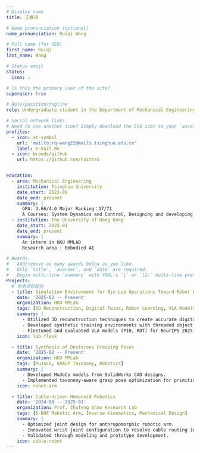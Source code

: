 ```yaml
---
# Display name
title: 王睿琦

# Name pronunciation (optional)
name_pronunciation: Ruiqi Wang

# Full name (for SEO)
first_name: Ruiqi
last_name: Wang

# Status emoji
status:
  icon: ☕️

# Is this the primary user of the site?
superuser: true

# Role/position/tagline
role: Undergraduate student in the Department of Mechanical Engineering Tsinghua University

# Social network links
# Need to use another icon? Simply download the SVG icon to your `assets/media/icons/` folder.
profiles:
  - icon: at-symbol
    url: 'mailto:rq-wang22@mails.tsinghua.edu.cn'
    label: E-mail Me
  - icon: brands/github
    url: https://github.com/FaithsG


education:
  - area: Mechanical Engineering
    institution: Tsinghua University
    date_start: 2022-09
    date_end: present
    summary: |
      GPA: 3.66/4.0 Major Ranking：17/71
      A Courses: System Dynamics and Control, Designing and developing practice of Mechatronics Control Systems, Engineering Materials, Strength of Material, Probability and Statistics, Linear Algebra
  - institution: The University of Hong Kong
    date_start: 2025-01
    date_end: present
    summary: |
      An intern in HKU MMLAB
      Research area : Embodied AI

# Awards.
#   Add/remove as many awards below as you like.
#   Only `title`, `awarder`, and `date` are required.
#   Begin multi-line `summary` with YAML's `|` or `|2-` multi-line prefix and indent 2 spaces below.
Projects:
  # 学术项目部分
  - title: Simulation Environment for Bio-Lab Operations Toward Robot Learning
    date: '2025-02 -- Present'
    organization: HKU MMLab
    tags: [3D Reconstruction, Digital Twins, Robot Learning, VLA Models]
    summary: |
      - Utilized 3D reconstruction techniques to create accurate digital twins of biological laboratory equipment.
      - Developed synthetic training environments with threaded object physics and liquid visual rendering.
      - Finetuned and evaluated VLA models (PI0, RDT) for NeurIPS 2025 submission.
    icon: lab-flask

  - title: Synthesis of Dexterous Grasping Poses
    date: '2025-02 -- Present'
    organization: HKU MMLab
    tags: [MuJoCo, GRASP Taxonomy, Robotics]
    summary: |
      - Developed MuJoCo models from SolidWorks CAD designs.
      - Implemented taxonomy-aware grasp pose optimization for primitive objects.
    icon: robot-arm

  - title: Cable-driven Humanoid Robotics
    date: '2024-08 -- 2025-01'
    organization: Prof. Zhufeng Shao Research Lab
    tags: [6-DOF Robotic Arm, Inverse Kinematics, Mechanical Design]
    summary: |
      - Optimized joint design for anthropomorphic robotic arm.
      - Innovated wrist joint configuration to resolve cable routing interference.
      - Validated through modeling and prototype development.
    icon: cable-robot
---
```


